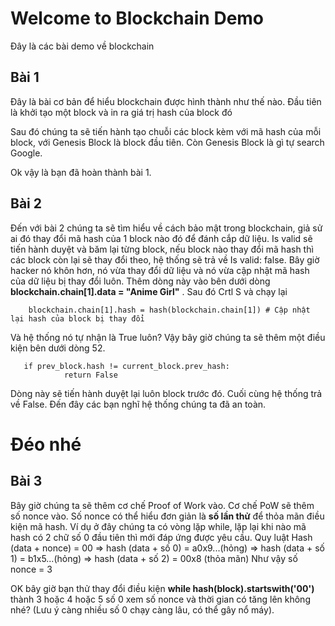 # Welcome to Blockchain Demo
Đây là các bài demo về blockchain
## Bài 1
Đây là bài cơ bản để hiểu blockchain được hình thành như thế nào.
Đầu tiên là khởi tạo một block và in ra giá trị hash của block đó

Sau đó chúng ta sẽ tiến hành tạo chuỗi các block kèm với mã hash của mỗi block, với Genesis Block là block đầu tiên. Còn Genesis Block là gì tự search Google.

Ok vậy là bạn đã hoàn thành bài 1.

## Bài 2
Đến với bài 2 chúng ta sẽ tìm hiểu về cách bảo mật trong blockchain, giả sử ai đó thay đổi mã hash của 1 block nào đó để đánh cắp dữ liệu.
Is valid sẽ tiến hành duyệt và băm lại từng block, nếu block nào thay đổi mã hash thì các block còn lại sẽ thay đổi theo, hệ thống sẽ trả về Is valid: false.
Bây giờ hacker nó khôn hơn, nó vừa thay đổi dữ liệu và nó vừa cập nhật mã hash của dữ liệu bị thay đổi luôn.
Thêm dòng này vào bên dưới dòng **blockchain.chain[1].data = "Anime Girl"** . Sau đó Crtl S và chạy lại

        blockchain.chain[1].hash = hash(blockchain.chain[1]) # Cập nhật lại hash của block bị thay đổi

Và hệ thống nó tự nhận là True luôn?
Vậy bây giờ chúng ta sẽ thêm một điều kiện bên dưới dòng 52.

       if prev_block.hash != current_block.prev_hash:
                return False

Dòng này sẽ tiến hành duyệt lại luôn block trước đó. Cuối cùng hệ thống trả về False.
Đến đây các bạn nghĩ hệ thống chúng ta đã an toàn.
# Đéo nhé

## Bài 3
Bây giờ chúng ta sẽ thêm cơ chế Proof of Work vào. Cơ chế PoW sẽ thêm số nonce vào. Số nonce có thể hiểu đơn giản là **số lần thử** để thỏa mãn điều kiện mã hash.
Ví dụ ở đây chúng ta có vòng lặp while, lặp lại khi nào mã hash có 2 chữ số 0 đầu tiên thì mới đáp ứng được yêu cầu.
Quy luật Hash (data + nonce) = 00
=> hash (data + số 0) = a0x9...(hỏng)
=> hash (data + số 1) = b1x5...(hỏng)
=> hash (data + số 2) = 00x8 (thỏa mãn)
Như vậy số nonce = 3

OK bây giờ bạn thử thay đổi điều kiện **while hash(block).startswith('00')** thành 3 hoặc 4 hoặc 5 số 0 xem số nonce và thời gian có tăng lên không nhé? (Lưu ý càng nhiều số 0 chạy càng lâu, có thể gây nổ máy).

